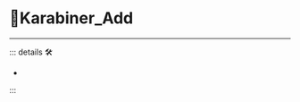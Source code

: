# 🔷<beta>Karabiner_Add</beta>

---

<!-- =================================================== -->
<!-- =================================================== -->
<!-- =================================================== -->
<!-- =================================================== -->
<!-- =================================================== -->
::: details 🛠

-

:::
